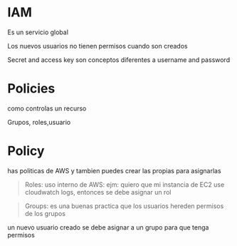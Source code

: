 # IAM
Es un servicio global

Los nuevos usuarios no tienen permisos cuando son creados

Secret and access key son conceptos diferentes a username and password

# Policies
como controlas un recurso

Grupos, roles,usuario

# Policy
has politicas de AWS y tambien puedes crear las propias para asignarlas

> Roles: uso interno de AWS: ejm: quiero que mi instancia de EC2 use cloudwatch logs, entonces se debe asignar un rol

>Groups: es una buenas practica que los usuarios hereden permisos de los grupos

un nuevo usuario creado se debe asignar a un grupo para que tenga permisos

